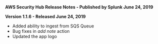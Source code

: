 **AWS Security Hub Release Notes - Published by Splunk June 24, 2019**


**Version 1.1.6 - Released June 24, 2019**

* Added ability to ingest from SQS Queue
* Bug fixes in *add note* action
* Updated the app logo
